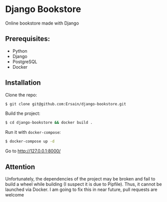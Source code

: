 # Django Bookstore
Online bookstore made with Django

## Prerequisites:
- Python
- Django
- PostgreSQL
- Docker

## Installation
Clone the repo:
```zsh
$ git clone git@github.com:Ersain/django-bookstore.git
```
Build the project:
```zsh
$ cd django-bookstore && docker build .
```
Run it with `docker-compose`:
```zsh
$ docker-compose up -d
```
Go to http://127.0.0.1:8000/

## Attention
Unfortunately, the dependencies of the project may be broken and fail to build a wheel while building (I suspect it is due to Pipfile). Thus, it cannot be launched via Docker. I am going to fix this in near future, pull requests are welcome
